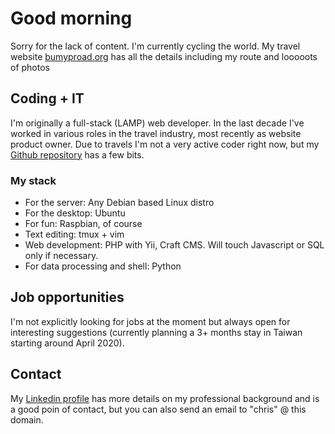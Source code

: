 # Good morning

Sorry for the lack of content. I'm currently cycling the world. My travel website [bumyproad.org](https://bumpyroad.org) has all the details including my route and looooots of photos

## Coding + IT
I'm originally a full-stack (LAMP) web developer. In the last decade I've worked in various roles in the travel industry, most recently as website product owner. Due to travels I'm not a very active coder right now, but my [Github repository](https://github.com/chris-ca/) has a few bits. 

### My stack
- For the server: Any Debian based Linux distro
- For the desktop: Ubuntu
- For fun: Raspbian, of course
- Text editing: tmux + vim
- Web development: PHP with Yii, Craft CMS. Will touch Javascript or SQL only if necessary.
- For data processing and shell: Python

## Job opportunities
I'm not explicitly looking for jobs at the moment but always open for interesting suggestions (currently planning a 3+ months stay in Taiwan starting around April 2020).

## Contact
My [Linkedin profile](https://www.linkedin.com/in/christian-weyland-5b82ab5) has more details on my professional background and is a good poin of contact, but you can also send an email to "chris" @ this domain.

[//]: # "Test comment"
